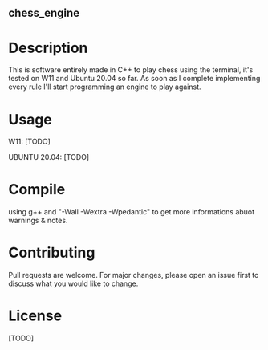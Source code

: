 ## chess_engine ##



# Description

This is software entirely made in C++ to play chess using 
the terminal, it's tested on W11 and Ubuntu 20.04 so far.
As soon as I complete implementing every rule I'll start 
programming an engine to play against.


# Usage

W11: [TODO]

UBUNTU 20.04: [TODO]


# Compile

using g++ and "-Wall -Wextra -Wpedantic" to get more 
informations abuot warnings & notes.


# Contributing

Pull requests are welcome.
For major changes, please open an issue first to discuss 
what you would like to change.

# License

[TODO]
